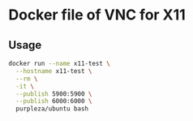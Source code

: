 # Docker file of VNC for X11

## Usage

```bash
docker run --name x11-test \
  --hostname x11-test \
  --rm \
  -it \
  --publish 5900:5900 \
  --publish 6000:6000 \
  purpleza/ubuntu bash
```
